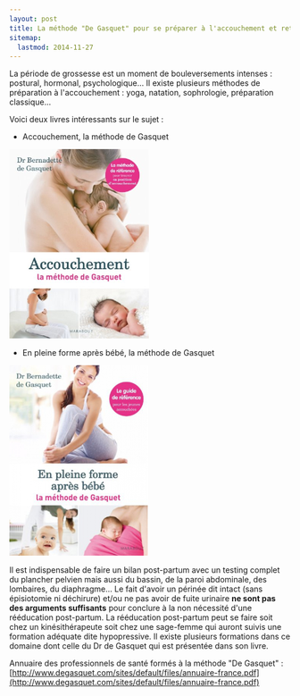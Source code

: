 ```yaml
---
layout: post
title: La méthode "De Gasquet" pour se préparer à l'accouchement et retrouver la forme après
sitemap:
  lastmod: 2014-11-27
---
```


La période de grossesse est un moment de bouleversements intenses : postural, hormonal, psychologique...
Il existe plusieurs méthodes de préparation à l'accouchement : yoga, natation, sophrologie, préparation classique...

Voici deux livres intéressants sur le sujet :

- Accouchement, la méthode de Gasquet

[![Accouchement, la méthode de Gasquet](/assets/2014-08-18/Accouchement-la-methode-de-Gasquet.png)](http://www.degasquet.com/?q=page/publications-du-dr-de-gasquet)

- En pleine forme après bébé, la méthode de Gasquet

[![En pleine forme après bébé, la méthode de Gasquet](/assets/2014-08-18/En-pleine-forme-apres-bebe-la-methode-de-Gasquet.png)](http://www.degasquet.com/?q=page/publications-du-dr-de-gasquet)

Il est indispensable de faire un bilan post-partum avec un testing complet du plancher pelvien mais aussi du bassin,
de la paroi abdominale, des lombaires, du diaphragme...
Le fait d'avoir un périnée dit intact (sans épisiotomie ni déchirure) et/ou ne pas avoir de fuite urinaire
**ne sont pas des arguments suffisants** pour conclure à la non nécessité d'une rééducation post-partum.
La rééducation post-partum peut se faire soit chez un kinésithérapeute soit chez une sage-femme qui auront suivis une formation adéquate dite hypopressive.
Il existe plusieurs formations dans ce domaine dont celle du Dr de Gasquet qui est présentée dans son livre.

Annuaire des professionnels de santé formés à la méthode "De Gasquet" : [http://www.degasquet.com/sites/default/files/annuaire-france.pdf](http://www.degasquet.com/sites/default/files/annuaire-france.pdf)
